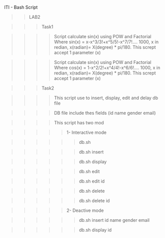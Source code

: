 ITI - Bash Script

>> LAB2

>>> Task1

>>>> Script calculate sin(x) using POW and Factorial Where sin(x) = x-x^3/3!+x^5/5!-x^7/7!.... 1000, x in redian, x(radian)= X(degree) * pi/180. This scrept accept 1 parameter (x)

>>>> Script calculate sin(x) using POW and Factorial Where cos(x) = 1-x^2/2!+x^4/4!-x^6/6!.... 1000, x in redian, x(radian)= X(degree) * pi/180. This scrept accept 1 parameter (x)

>>> Task2

>>>> This script use to insert, display, edit and delay db file

>>>> DB file include thes fields (id name gender email)

>>>> This script has two mod

>>>>> 1- Interactive mode

>>>>>> db.sh

>>>>>> db.sh insert

>>>>>> db.sh display

>>>>>> db.sh edit

>>>>>> db.sh edit id

>>>>>> db.sh delete

>>>>>> db.sh delete id

>>>>> 2- Deactive mode

>>>>>> db.sh insert id name gender email

>>>>>> db.sh display id